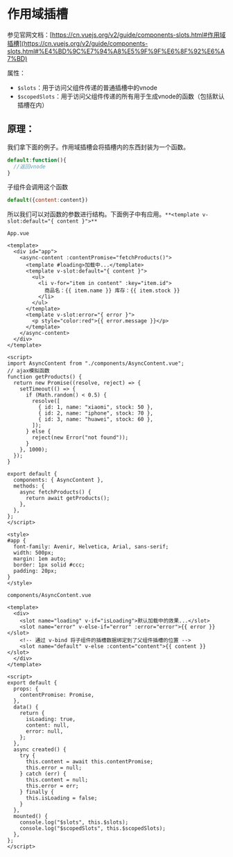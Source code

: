 # 作用域插槽

参见官网文档：[https://cn.vuejs.org/v2/guide/components-slots.html#作用域插槽](https://cn.vuejs.org/v2/guide/components-slots.html#%E4%BD%9C%E7%94%A8%E5%9F%9F%E6%8F%92%E6%A7%BD)

属性：

- `$slots`：用于访问父组件传递的普通插槽中的vnode
- `$scopedSlots`：用于访问父组件传递的所有用于生成vnode的函数（包括默认插槽在内）

## 原理：
我们拿下面的例子。作用域插槽会将插槽内的东西封装为一个函数。
```javascript
default:function(){
  //返回vnode
}
```
子组件会调用这个函数
```javascript
default({content:content})
```
所以我们可以对函数的参数进行结构。下面例子中有应用。`**<template v-slot:default="{ content }">**`

`App.vue`
```vue
<template>
  <div id="app">
    <async-content :contentPromise="fetchProducts()">
      <template #loading>加载中...</template>
      <template v-slot:default="{ content }">
        <ul>
          <li v-for="item in content" :key="item.id">
            商品名：{{ item.name }} 库存：{{ item.stock }}
          </li>
        </ul>
      </template>
      <template v-slot:error="{ error }">
        <p style="color:red">{{ error.message }}</p>
      </template>
    </async-content>
  </div>
</template>

<script>
import AsyncContent from "./components/AsyncContent.vue";
// ajax模拟函数
function getProducts() {
  return new Promise((resolve, reject) => {
    setTimeout(() => {
      if (Math.random() < 0.5) {
        resolve([
          { id: 1, name: "xiaomi", stock: 50 },
          { id: 2, name: "iphone", stock: 70 },
          { id: 3, name: "huawei", stock: 60 },
        ]);
      } else {
        reject(new Error("not found"));
      }
    }, 1000);
  });
}

export default {
  components: { AsyncContent },
  methods: {
    async fetchProducts() {
      return await getProducts();
    },
  },
};
</script>

<style>
#app {
  font-family: Avenir, Helvetica, Arial, sans-serif;
  width: 500px;
  margin: 1em auto;
  border: 1px solid #ccc;
  padding: 20px;
}
</style>

```
`components/AsyncContent.vue`
```vue
<template>
  <div>
    <slot name="loading" v-if="isLoading">默认加载中的效果...</slot>
    <slot name="error" v-else-if="error" :error="error">{{ error }}</slot>
    <!-- 通过 v-bind 将子组件的插槽数据绑定到了父组件插槽的位置 -->
    <slot name="default" v-else :content="content">{{ content }}</slot>
  </div>
</template>

<script>
export default {
  props: {
    contentPromise: Promise,
  },
  data() {
    return {
      isLoading: true,
      content: null,
      error: null,
    };
  },
  async created() {
    try {
      this.content = await this.contentPromise;
      this.error = null;
    } catch (err) {
      this.content = null;
      this.error = err;
    } finally {
      this.isLoading = false;
    }
  },
  mounted() {
    console.log("$slots", this.$slots);
    console.log("$scopedSlots", this.$scopedSlots);
  },
};
</script>

```

